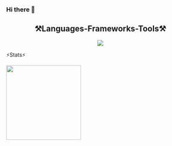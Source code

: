 ### Hi there 👋

<!--
**gkhanbey/Gkhanbey** is a ✨ _special_ ✨ repository because its `README.md` (this file) appears on your GitHub profile.

Here are some ideas to get you started:

- 🔭 I’m currently working on ...
- 🌱 I’m currently learning ...
- 👯 I’m looking to collaborate on ...
- 🤔 I’m looking for help with ...
- 💬 Ask me about ...
- 📫 How to reach me: ...
- 😄 Pronouns: ...
- ⚡ Fun fact: ...
-->
 
<h2 align="center">⚒️Languages-Frameworks-Tools⚒️</h2>

<div align="center">
    <img src="https://skillicons.dev/icons?i=python,github,vscode,php,html,c#,unity" />
</div>


⚡Stats⚡

<img height=200 align="center" src="https://github-readme-stats.vercel.app/api?username=gkhanbey" />
